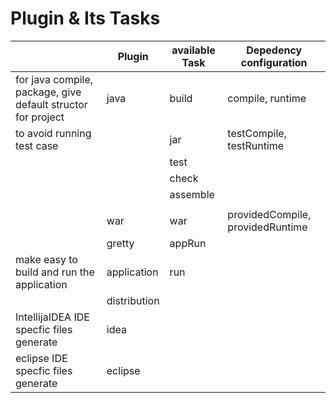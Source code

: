 Plugin & Its Tasks
==================

|                                                              | Plugin       | available Task | **Depedency** configuration      |
|--------------------------------------------------------------|--------------|----------------|----------------------------------|
| for java compile, package, give default structor for project | java         | build          | compile, runtime                 |
| to avoid running test case                                   |              | jar            | testCompile, testRuntime         |
|                                                              |              | test           |                                  |
|                                                              |              | check          |                                  |
|                                                              |              | assemble       |                                  |
|                                                              |              |                |                                  |
|                                                              | war          | war            | providedCompile, providedRuntime |
|                                                              | gretty       | appRun         |                                  |
| make easy to build and run the application                   | application  | run            |                                  |
|                                                              | distribution |                |                                  |
| IntellijaIDEA IDE specfic files generate                     | idea         |                |                                  |
| eclipse IDE specfic files generate                           | eclipse      |                |                                  |

